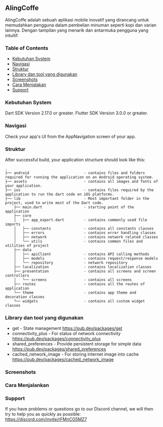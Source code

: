 ## AlingCoffe

<p>
AlingCoffe adalah sebuah aplikasi mobile inovatif yang dirancang untuk memudahkan pengguna dalam pembelian minuman seperti kopi dan varian lainnya. Dengan tampilan yang menarik dan antarmuka pengguna yang intuitif.
</p>

### Table of Contents

- [Kebutuhan System](#kebutuhan-system)
- [Navigasi](#navigations)
- [Struktur](#struktur)
- [Library dan tool yang digunakan](#library-dan-tool-yang-digunakan)
- [Screenshots](#screenshots)
- [Cara Menjalakan](#cara-menjalankan)
- [Support](#support)

### Kebutuhan System

Dart SDK Version 2.17.0 or greater.
Flutter SDK Version 3.0.0 or greater.

### Navigasi

Check your app's UI from the AppNavigation screen of your app.

### Struktur

After successful build, your application structure should look like this:

```
.
├── android                         - contains files and folders required for running the application on an Android operating system.
├── assets                          - contains all images and fonts of your application.
├── ios                             - contains files required by the application to run the dart code on iOS platforms.
├── lib                             - Most important folder in the project, used to write most of the Dart code.
    ├── main.dart                   - starting point of the application
    ├── core
    │   ├── app_export.dart         - contains commonly used file imports
    │   ├── constants               - contains all constants classes
    │   ├── errors                  - contains error handling classes
    │   ├── network                 - contains network related classes
    │   └── utils                   - contains common files and utilities of project
    ├── data
    │   ├── apiClient               - contains API calling methods
    │   ├── models                  - contains request/response models
    │   └── repository              - network repository
    ├── localization                - contains localization classes
    ├── presentation                - contains all screens and screen controllers
    │   └── screens                 - contains all screens
    ├── routes                      - contains all the routes of application
    └── theme                       - contains app theme and decoration classes
    └── widgets                     - contains all custom widget classes
```

### Library dan tool yang digunakan

- get - State management
  https://pub.dev/packages/get
- connectivity_plus - For status of network connectivity
  https://pub.dev/packages/connectivity_plus
- shared_preferences - Provide persistent storage for simple data
  https://pub.dev/packages/shared_preferences
- cached_network_image - For storing internet image into cache
  https://pub.dev/packages/cached_network_image

### Screenshots

### Cara Menjalankan

### Support

If you have problems or questions go to our Discord channel, we will then try to help you as quickly as possible: https://discord.com/invite/rFMnCG5MZ7
